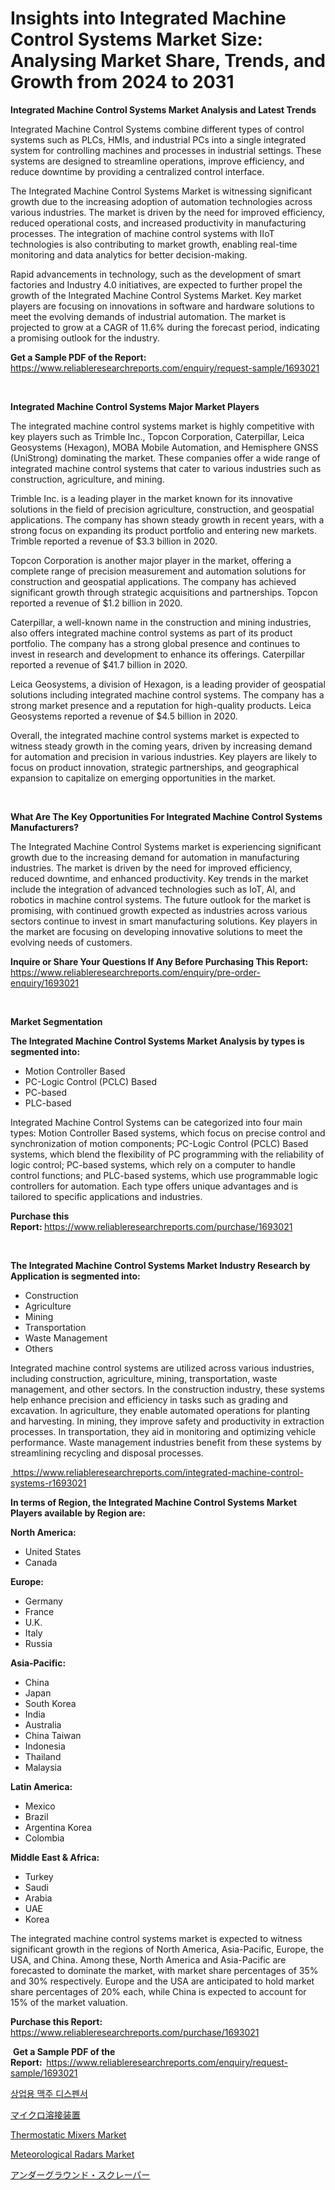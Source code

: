 <p><h1>Insights into Integrated Machine Control Systems Market Size: Analysing Market Share, Trends, and Growth from 2024 to 2031</h1></p><p><strong>Integrated Machine Control Systems Market Analysis and Latest Trends</strong></p>
<p><p>Integrated Machine Control Systems combine different types of control systems such as PLCs, HMIs, and industrial PCs into a single integrated system for controlling machines and processes in industrial settings. These systems are designed to streamline operations, improve efficiency, and reduce downtime by providing a centralized control interface.</p><p>The Integrated Machine Control Systems Market is witnessing significant growth due to the increasing adoption of automation technologies across various industries. The market is driven by the need for improved efficiency, reduced operational costs, and increased productivity in manufacturing processes. The integration of machine control systems with IIoT technologies is also contributing to market growth, enabling real-time monitoring and data analytics for better decision-making.</p><p>Rapid advancements in technology, such as the development of smart factories and Industry 4.0 initiatives, are expected to further propel the growth of the Integrated Machine Control Systems Market. Key market players are focusing on innovations in software and hardware solutions to meet the evolving demands of industrial automation. The market is projected to grow at a CAGR of 11.6% during the forecast period, indicating a promising outlook for the industry.</p></p>
<p><strong>Get a Sample PDF of the Report:&nbsp;</strong> <a href="https://www.reliableresearchreports.com/enquiry/request-sample/1693021">https://www.reliableresearchreports.com/enquiry/request-sample/1693021</a></p>
<p>&nbsp;</p>
<p><strong>Integrated Machine Control Systems Major Market Players</strong></p>
<p><p>The integrated machine control systems market is highly competitive with key players such as Trimble Inc., Topcon Corporation, Caterpillar, Leica Geosystems (Hexagon), MOBA Mobile Automation, and Hemisphere GNSS (UniStrong) dominating the market. These companies offer a wide range of integrated machine control systems that cater to various industries such as construction, agriculture, and mining.</p><p>Trimble Inc. is a leading player in the market known for its innovative solutions in the field of precision agriculture, construction, and geospatial applications. The company has shown steady growth in recent years, with a strong focus on expanding its product portfolio and entering new markets. Trimble reported a revenue of $3.3 billion in 2020.</p><p>Topcon Corporation is another major player in the market, offering a complete range of precision measurement and automation solutions for construction and geospatial applications. The company has achieved significant growth through strategic acquisitions and partnerships. Topcon reported a revenue of $1.2 billion in 2020.</p><p>Caterpillar, a well-known name in the construction and mining industries, also offers integrated machine control systems as part of its product portfolio. The company has a strong global presence and continues to invest in research and development to enhance its offerings. Caterpillar reported a revenue of $41.7 billion in 2020.</p><p>Leica Geosystems, a division of Hexagon, is a leading provider of geospatial solutions including integrated machine control systems. The company has a strong market presence and a reputation for high-quality products. Leica Geosystems reported a revenue of $4.5 billion in 2020.</p><p>Overall, the integrated machine control systems market is expected to witness steady growth in the coming years, driven by increasing demand for automation and precision in various industries. Key players are likely to focus on product innovation, strategic partnerships, and geographical expansion to capitalize on emerging opportunities in the market.</p></p>
<p>&nbsp;</p>
<p><strong>What Are The Key Opportunities For Integrated Machine Control Systems Manufacturers?</strong></p>
<p><p>The Integrated Machine Control Systems market is experiencing significant growth due to the increasing demand for automation in manufacturing industries. The market is driven by the need for improved efficiency, reduced downtime, and enhanced productivity. Key trends in the market include the integration of advanced technologies such as IoT, AI, and robotics in machine control systems. The future outlook for the market is promising, with continued growth expected as industries across various sectors continue to invest in smart manufacturing solutions. Key players in the market are focusing on developing innovative solutions to meet the evolving needs of customers.</p></p>
<p><strong>Inquire or Share Your Questions If Any Before Purchasing This Report:</strong> <a href="https://www.reliableresearchreports.com/enquiry/pre-order-enquiry/1693021">https://www.reliableresearchreports.com/enquiry/pre-order-enquiry/1693021</a></p>
<p>&nbsp;</p>
<p><strong>Market Segmentation</strong></p>
<p><strong>The Integrated Machine Control Systems Market Analysis by types is segmented into:</strong></p>
<p><ul><li>Motion Controller Based</li><li>PC-Logic Control (PCLC) Based</li><li>PC-based</li><li>PLC-based</li></ul></p>
<p><p>Integrated Machine Control Systems can be categorized into four main types: Motion Controller Based systems, which focus on precise control and synchronization of motion components; PC-Logic Control (PCLC) Based systems, which blend the flexibility of PC programming with the reliability of logic control; PC-based systems, which rely on a computer to handle control functions; and PLC-based systems, which use programmable logic controllers for automation. Each type offers unique advantages and is tailored to specific applications and industries.</p></p>
<p><strong>Purchase this Report:&nbsp;</strong><a href="https://www.reliableresearchreports.com/purchase/1693021">https://www.reliableresearchreports.com/purchase/1693021</a></p>
<p>&nbsp;</p>
<p><strong>The Integrated Machine Control Systems Market Industry Research by Application is segmented into:</strong></p>
<p><ul><li>Construction</li><li>Agriculture</li><li>Mining</li><li>Transportation</li><li>Waste Management</li><li>Others</li></ul></p>
<p><p>Integrated machine control systems are utilized across various industries, including construction, agriculture, mining, transportation, waste management, and other sectors. In the construction industry, these systems help enhance precision and efficiency in tasks such as grading and excavation. In agriculture, they enable automated operations for planting and harvesting. In mining, they improve safety and productivity in extraction processes. In transportation, they aid in monitoring and optimizing vehicle performance. Waste management industries benefit from these systems by streamlining recycling and disposal processes.</p></p>
<p><a href="https://www.reliableresearchreports.com/integrated-machine-control-systems-r1693021">&nbsp;https://www.reliableresearchreports.com/integrated-machine-control-systems-r1693021</a></p>
<p><strong>In terms of Region, the Integrated Machine Control Systems Market Players available by Region are:</strong></p>
<p>
    <p> <strong> North America: </strong>
        <ul>
            <li>United States</li>
            <li>Canada</li>
        </ul>
        </p> 
    <p> <strong> Europe: </strong>
        <ul>
            <li>Germany</li>
            <li>France</li>
            <li>U.K.</li>
            <li>Italy</li>
            <li>Russia</li>
        </ul>
        </p> 
    <p> <strong> Asia-Pacific: </strong>
        <ul>
            <li>China</li>
            <li>Japan</li>
            <li>South Korea</li>
            <li>India</li>
            <li>Australia</li>
            <li>China Taiwan</li>
            <li>Indonesia</li>
            <li>Thailand</li>
            <li>Malaysia</li>
        </ul>
        </p> 
    <p> <strong> Latin America: </strong>
        <ul>
            <li>Mexico</li>
            <li>Brazil</li>
            <li>Argentina Korea</li>
            <li>Colombia</li>
        </ul>
        </p> 
    <p> <strong> Middle East & Africa: </strong>
        <ul>
            <li>Turkey</li>
            <li>Saudi</li>
            <li>Arabia</li>
            <li>UAE</li>
            <li>Korea</li>
        </ul>
    </p>
    </p>
<p><p>The integrated machine control systems market is expected to witness significant growth in the regions of North America, Asia-Pacific, Europe, the USA, and China. Among these, North America and Asia-Pacific are forecasted to dominate the market, with market share percentages of 35% and 30% respectively. Europe and the USA are anticipated to hold market share percentages of 20% each, while China is expected to account for 15% of the market valuation.</p></p>
<p><strong>Purchase this Report: </strong><a href="https://www.reliableresearchreports.com/purchase/1693021">https://www.reliableresearchreports.com/purchase/1693021</a></p>
<p>&nbsp;<strong>Get a Sample PDF of the Report:&nbsp;&nbsp;</strong><a href="https://www.reliableresearchreports.com/enquiry/request-sample/1693021">https://www.reliableresearchreports.com/enquiry/request-sample/1693021</a></p>
<p><strong></strong></p>
<p><p><a href="https://github.com/vsn7qpua81q/Market-Research-Report-List-1/blob/main/721790430404.md">상업용 맥주 디스펜서</a></p><p><a href="https://medium.com/@logaolloway76845/%E3%83%9E%E3%82%A4%E3%82%AF%E3%83%AD%E6%BA%B6%E6%8E%A5%E6%A9%9F%E5%99%A8%E5%B8%82%E5%A0%B4%E3%81%AE%E3%82%B5%E3%82%A4%E3%82%BA%E3%81%AF-%E3%82%B0%E3%83%AD%E3%83%BC%E3%83%90%E3%83%AB%E7%94%A3%E6%A5%AD%E3%81%AB%E3%81%8A%E3%81%91%E3%82%8B%E6%9C%80%E9%81%A9%E3%81%AA%E3%83%9E%E3%83%BC%E3%82%B1%E3%83%86%E3%82%A3%E3%83%B3%E3%82%B0%E3%83%81%E3%83%A3%E3%83%B3%E3%83%8D%E3%83%AB%E3%82%92%E6%98%8E%E3%82%89%E3%81%8B%E3%81%AB%E3%81%97%E3%81%BE%E3%81%99-3a65d1b82ef2">マイクロ溶接装置</a></p><p><a href="https://github.com/arionmp/Market-Research-Report-List-3/blob/main/thermostatic-mixers-market.md">Thermostatic Mixers Market</a></p><p><a href="https://github.com/pgtimber/Market-Research-Report-List-2/blob/main/meteorological-radars-market.md">Meteorological Radars Market</a></p><p><a href="https://github.com/ReyesKohler20231/Market-Research-Report-List-1/blob/main/838074133119.md">アンダーグラウンド・スクレーパー</a></p></p>